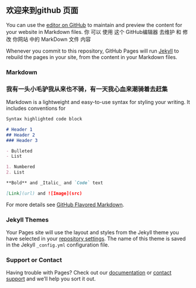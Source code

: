 ## 欢迎来到github 页面

You can use the [editor on GitHub](https://github.com/bigouzi/study.gethub.io/edit/gh-pages/index.md) to maintain and preview the content for your website in Markdown files.
你 可以 使用 这个 GitHub编辑器  去维护 和 修改 你网站 中的 MarkDown 文件 内容

Whenever you commit to this repository, GitHub Pages will run [Jekyll](https://jekyllrb.com/) to rebuild the pages in your site, from the content in your Markdown files.

### Markdown

### 我有一头小毛驴我从来也不骑，有一天我心血来潮骑着去赶集

Markdown is a lightweight and easy-to-use syntax for styling your writing. It includes conventions for

```markdown
Syntax highlighted code block

# Header 1
## Header 2
### Header 3

- Bulleted
- List

1. Numbered
2. List

**Bold** and _Italic_ and `Code` text

[Link](url) and ![Image](src)
```

For more details see [GitHub Flavored Markdown](https://guides.github.com/features/mastering-markdown/).

### Jekyll Themes

Your Pages site will use the layout and styles from the Jekyll theme you have selected in your [repository settings](https://github.com/bigouzi/study.gethub.io/settings). The name of this theme is saved in the Jekyll `_config.yml` configuration file.

### Support or Contact

Having trouble with Pages? Check out our [documentation](https://docs.github.com/categories/github-pages-basics/) or [contact support](https://github.com/contact) and we’ll help you sort it out.
